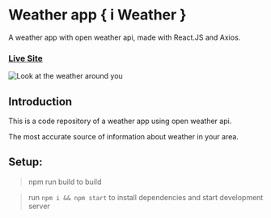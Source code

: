 # Weather app { i Weather }

A weather app with open weather api, made with React.JS and Axios. 

### [Live Site](https://iWeather.netlify.app/)

![Look at the weather around you](https://user-images.githubusercontent.com/51863978/93816124-5f554700-fc57-11ea-8725-63a6879e58bd.jpg)

## Introduction
This is a code repository of a weather app using open weather api. 

The most accurate source of information about weather in your area.

## Setup:

>npm run build to build 

>run ```npm i && npm start``` to install dependencies and start development server
